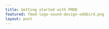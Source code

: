 ```yaml
---
title: Getting started with FMOD
featured: fmod-logo-sound-design-oddbird.png 
layout: post
---
```


